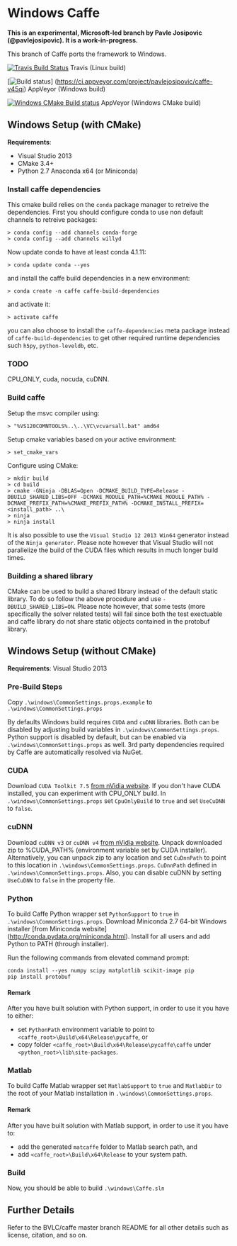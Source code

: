 # Windows Caffe

**This is an experimental, Microsoft-led branch by Pavle Josipovic (@pavlejosipovic). It is a work-in-progress.**

This branch of Caffe ports the framework to Windows.

[![Travis Build Status](https://api.travis-ci.org/BVLC/caffe.svg?branch=windows)](https://travis-ci.org/BVLC/caffe) Travis (Linux build)

[![Build status](https://ci.appveyor.com/api/projects/status/128eg95svel2a2xs?svg=true)]
(https://ci.appveyor.com/project/pavlejosipovic/caffe-v45qi) AppVeyor (Windows build)

[![Windows CMake Build status](https://ci.appveyor.com/api/projects/status/lc0pdvlv89a9i9ae?svg=true)](https://ci.appveyor.com/project/willyd/caffe) AppVeyor (Windows CMake build)


## Windows Setup (with CMake)
**Requirements**:
 - Visual Studio 2013
 - CMake 3.4+
 - Python 2.7 Anaconda x64 (or Miniconda)

### Install caffe dependencies

This cmake build relies on the `conda` package manager to retreive the dependencies. First you should configure conda to use non default channels to retreive packages:
```
> conda config --add channels conda-forge
> conda config --add channels willyd
```
Now update conda to have at least conda 4.1.11:
```
> conda update conda --yes
```
and install the caffe build dependencies in a new environment:
```
> conda create -n caffe caffe-build-dependencies
```
and activate it:
```
> activate caffe
```
you can also choose to install the `caffe-dependencies` meta package instead of `caffe-build-dependencies` to get other required runtime dependencies such `h5py`, `python-leveldb`, etc.

### TODO

CPU_ONLY, cuda, nocuda, cuDNN.

### Build caffe

Setup the msvc compiler using:
```
> "%VS120COMNTOOLS%..\..\VC\vcvarsall.bat" amd64
```
Setup cmake variables based on your active environment:
```
> set_cmake_vars
```
Configure using CMake:
```
> mkdir build
> cd build
> cmake -GNinja -DBLAS=Open -DCMAKE_BUILD_TYPE=Release -DBUILD_SHARED_LIBS=OFF -DCMAKE_MODULE_PATH=%CMAKE_MODULE_PATH% -DCMAKE_PREFIX_PATH=%CMAKE_PREFIX_PATH% -DCMAKE_INSTALL_PREFIX=<install_path> ..\
> ninja
> ninja install
```
It is also possible to use the `Visual Studio 12 2013 Win64` generator instead of the `Ninja generator`. Please note however that Visual Studio will not parallelize the build of the CUDA files which results in much longer build times.

### Building a shared library

CMake can be used to build a shared library instead of the default static library. To do so follow the above procedure and use `-DBUILD_SHARED_LIBS=ON`. Please note however, that some tests (more specifically the solver related tests) will fail since both the test exectuable and caffe library do not share static objects contained in the protobuf library.


## Windows Setup (without CMake)
**Requirements**: Visual Studio 2013

### Pre-Build Steps
Copy `.\windows\CommonSettings.props.example` to `.\windows\CommonSettings.props`

By defaults Windows build requires `CUDA` and `cuDNN` libraries.
Both can be disabled by adjusting build variables in `.\windows\CommonSettings.props`.
Python support is disabled by default, but can be enabled via `.\windows\CommonSettings.props` as well.
3rd party dependencies required by Caffe are automatically resolved via NuGet.

### CUDA
Download `CUDA Toolkit 7.5` [from nVidia website](https://developer.nvidia.com/cuda-toolkit).
If you don't have CUDA installed, you can experiment with CPU_ONLY build.
In `.\windows\CommonSettings.props` set `CpuOnlyBuild` to `true` and set `UseCuDNN` to `false`.

### cuDNN
Download `cuDNN v3` or `cuDNN v4` [from nVidia website](https://developer.nvidia.com/cudnn).
Unpack downloaded zip to %CUDA_PATH% (environment variable set by CUDA installer).
Alternatively, you can unpack zip to any location and set `CuDnnPath` to point to this location in `.\windows\CommonSettings.props`.
`CuDnnPath` defined in `.\windows\CommonSettings.props`.
Also, you can disable cuDNN by setting `UseCuDNN` to `false` in the property file.

### Python
To build Caffe Python wrapper set `PythonSupport` to `true` in `.\windows\CommonSettings.props`.
Download Miniconda 2.7 64-bit Windows installer [from Miniconda website] (http://conda.pydata.org/miniconda.html).
Install for all users and add Python to PATH (through installer).

Run the following commands from elevated command prompt:

```
conda install --yes numpy scipy matplotlib scikit-image pip
pip install protobuf
```

#### Remark
After you have built solution with Python support, in order to use it you have to either:
* set `PythonPath` environment variable to point to `<caffe_root>\Build\x64\Release\pycaffe`, or
* copy folder `<caffe_root>\Build\x64\Release\pycaffe\caffe` under `<python_root>\lib\site-packages`.

### Matlab
To build Caffe Matlab wrapper set `MatlabSupport` to `true` and `MatlabDir` to the root of your Matlab installation in `.\windows\CommonSettings.props`.

#### Remark
After you have built solution with Matlab support, in order to use it you have to:
* add the generated `matcaffe` folder to Matlab search path, and
* add `<caffe_root>\Build\x64\Release` to your system path.

### Build
Now, you should be able to build `.\windows\Caffe.sln`





## Further Details

Refer to the BVLC/caffe master branch README for all other details such as license, citation, and so on.
